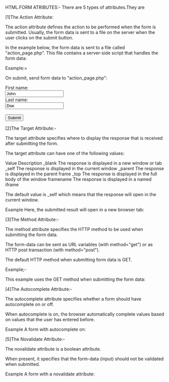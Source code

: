 HTML.FORM ATRIBUTES:-
There are 5 types of attributes.They are

[1]The Action Attribute:

The action attribute defines the action to be performed when the form is submitted.
Usually, the form data is sent to a file on the server when the user clicks on the submit button.

In the example below, the form data is sent to a file called "action_page.php". This file contains a server-side script that handles the form data:

Example:=

On submit, send form data to "action_page.php":

<form action="/action_page.php">
  <label for="fname">First name:</label><br>
  <input type="text" id="fname" name="fname" value="John"><br>
  <label for="lname">Last name:</label><br>
  <input type="text" id="lname" name="lname" value="Doe"><br><br>
  <input type="submit" value="Submit">
</form>

[2]The Target Attribute:-

The target attribute specifies where to display the response that is received after submitting the form.

The target attribute can have one of the following values:

Value	                   Description
_blank      	The response is displayed in a new window or tab
_self	        The response is displayed in the current window
_parent	        The response is displayed in the parent frame
_top	        The response is displayed in the full body of the window
framename	    The response is displayed in a named iframe

The default value is _self which means that the response will open in the current window.

Example
Here, the submitted result will open in a new browser tab:

<form action="/action_page.php" target="_blank">

[3]The Method Attribute:-

The method attribute specifies the HTTP method to be used when submitting the form data.

The form-data can be sent as URL variables (with method="get") or as HTTP post transaction (with method="post").

The default HTTP method when submitting form data is GET. 

Example;-

This example uses the GET method when submitting the form data:

<form action="/action_page.php" method="get">

[4]The Autocomplete Attribute:-

The autocomplete attribute specifies whether a form should have autocomplete on or off.

When autocomplete is on, the browser automatically complete values based on values that the user has entered before.

Example
A form with autocomplete on:

<form action="/action_page.php" autocomplete="on">

[5]The Novalidate Attribute:-

The novalidate attribute is a boolean attribute.

When present, it specifies that the form-data (input) should not be validated when submitted.

Example
A form with a novalidate attribute:

<form action="/action_page.php" novalidate>